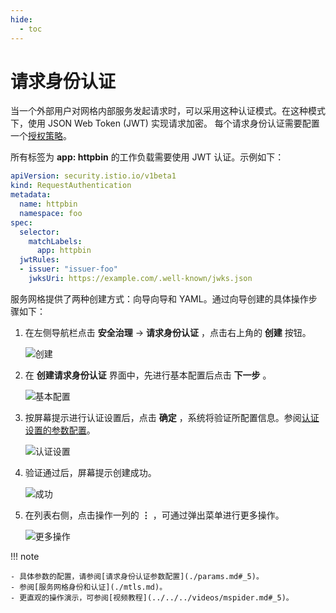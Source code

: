 ```yaml
---
hide:
  - toc
---
```


# 请求身份认证

当一个外部用户对网格内部服务发起请求时，可以采用这种认证模式。在这种模式下，使用 JSON Web Token (JWT) 实现请求加密。
每个请求身份认证需要配置一个[授权策略](./authorize.md)。

所有标签为 __app: httpbin__ 的工作负载需要使用 JWT 认证。示例如下：

```yaml
apiVersion: security.istio.io/v1beta1
kind: RequestAuthentication
metadata:
  name: httpbin
  namespace: foo
spec:
  selector:
    matchLabels:
      app: httpbin
  jwtRules:
  - issuer: "issuer-foo"
    jwksUri: https://example.com/.well-known/jwks.json
```

服务网格提供了两种创建方式：向导向导和 YAML。通过向导创建的具体操作步骤如下：

1. 在左侧导航栏点击 __安全治理__ -> __请求身份认证__ ，点击右上角的 __创建__ 按钮。

    ![创建](https://docs.daocloud.io/daocloud-docs-images/docs/mspider/images/request01.png)

2. 在 __创建请求身份认证__ 界面中，先进行基本配置后点击 __下一步__ 。

    ![基本配置](https://docs.daocloud.io/daocloud-docs-images/docs/mspider/images/request02.png)

3. 按屏幕提示进行认证设置后，点击 __确定__ ，系统将验证所配置信息。参阅[认证设置的参数配置](./params.md#_7)。

    ![认证设置](https://docs.daocloud.io/daocloud-docs-images/docs/mspider/images/request03.png)

4. 验证通过后，屏幕提示创建成功。

    ![成功](https://docs.daocloud.io/daocloud-docs-images/docs/mspider/images/request04.png)

5. 在列表右侧，点击操作一列的 __⋮__ ，可通过弹出菜单进行更多操作。

    ![更多操作](https://docs.daocloud.io/daocloud-docs-images/docs/mspider/images/request05.png)

!!! note

    - 具体参数的配置，请参阅[请求身份认证参数配置](./params.md#_5)。
    - 参阅[服务网格身份和认证](./mtls.md)。
    - 更直观的操作演示，可参阅[视频教程](../../../videos/mspider.md#_5)。
